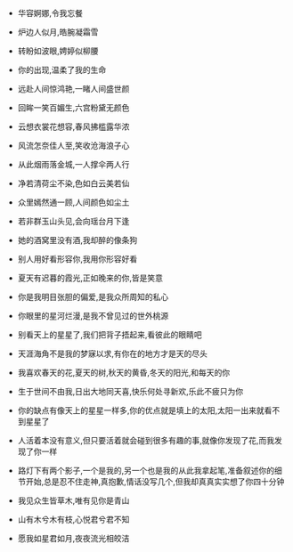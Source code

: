 - 华容婀娜,令我忘餐
- 炉边人似月,皓腕凝霜雪
- 转盼如波眼,娉婷似柳腰
- 你的出现,温柔了我的生命
- 远赴人间惊鸿艳,一睹人间盛世颜
- 回眸一笑百媚生,六宫粉黛无颜色
- 云想衣裳花想容,春风拂槛露华浓
- 风流怎奈佳人至,笑收沧海浪子心
- 从此烟雨落金城,一人撑伞两人行
- 净若清荷尘不染,色如白云美若仙
- 众里嫣然通一顾,人间颜色如尘土
- 若非群玉山头见,会向瑶台月下逢
- 她的酒窝里没有酒,我却醉的像条狗
- 别人用好看形容你,我用你形容好看
- 夏天有迟暮的霞光,正如晚来的你,皆是笑意
- 你是我明目张胆的偏爱,是我众所周知的私心
- 你眼里的星河烂漫,是我不曾见过的世外桃源
- 别看天上的星星了,我们把背子捂起来,看彼此的眼睛吧
- 天涯海角不是我的梦寐以求,有你在的地方才是天的尽头
- 我喜欢春天的花,夏天的树,秋天的黄昏,冬天的阳光,和每天的你
- 生于世间不由我,日出大地同天喜,快乐何处寻新欢,乐此不疲只为你
- 你的缺点有像天上的星星一样多,你的优点就是填上的太阳,太阳一出来就看不到星星了
- 人活着本没有意义,但只要活着就会碰到很多有趣的事,就像你发现了花,而我发现了你一样
- 路灯下有两个影子,一个是我的,另一个也是我的从此我拿起笔,准备叙述你的细节开始,总是忍不住走神,真抱歉,情话没写几个,但我却真真实实想了你四十分钟

- 我见众生皆草木,唯有见你是青山
- 山有木兮木有枝,心悦君兮君不知
- 愿我如星君如月,夜夜流光相皎洁